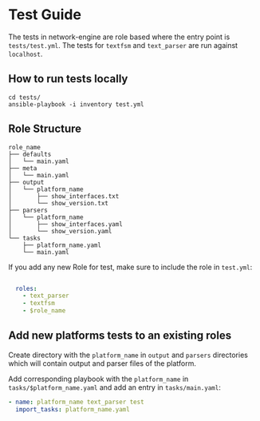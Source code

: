 # Test Guide

The tests in network-engine are role based where the entry point is `tests/test.yml`.
The tests for `textfsm` and `text_parser` are run against `localhost`.

## How to run tests locally

```
cd tests/
ansible-playbook -i inventory test.yml
```

## Role Structure

```
role_name
├── defaults
│   └── main.yaml
├── meta
│   └── main.yaml
├── output
│   └── platform_name
│       ├── show_interfaces.txt
│       └── show_version.txt
├── parsers
│   └── platform_name
│       ├── show_interfaces.yaml
│       └── show_version.yaml
└── tasks
    ├── platform_name.yaml
    └── main.yaml
```

If you add any new Role for test, make sure to include the role in `test.yml`:

```yaml

  roles:
    - text_parser
    - textfsm
    - $role_name
```

## Add new platforms tests to an existing roles

Create directory with the `platform_name` in `output` and `parsers` directories
which will contain output and parser files of the platform.

Add corresponding playbook with the `platform_name` in `tasks/$platform_name.yaml`
and add an entry in `tasks/main.yaml`:

```yaml
- name: platform_name text_parser test
  import_tasks: platform_name.yaml
```
